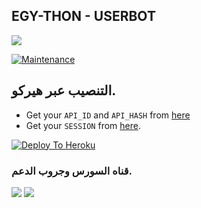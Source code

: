 ##    EGY-THON - USERBOT

<img align="center" src="https://telegra.ph/file/b4a17055dafc1adfd226c.jpg" />

[![Maintenance](https://img.shields.io/badge/Maintained%3F-yes-green?&style=flat-square)](https://GitHub.com/EG-THON) 


## التنصيب عبر هيركو.

- Get your `API_ID` and `API_HASH` from [here](https://my.telegram.org/)    
- Get your `SESSION` from [here](https://repl.it/@ANL0KE/ICSS#main.py).

[![Deploy To Heroku](https://www.herokucdn.com/deploy/button.svg)](https:)


  
### قناه السورس وجروب الدعم.
<a href="https://t.me/Group_Egython"><img src="https://img.shields.io/badge/Join-Group%20Support-blue.svg?style=for-the-badge&logo=Telegram"></a> <a href="https://t.me/Egython"><img src="https://img.shields.io/badge/Join-Updates%20Channel-blue.svg?style=for-the-badge&logo=Telegram"></a>
<!-- Your support, if you have it 
I created these images, feel free to use them.
-->
